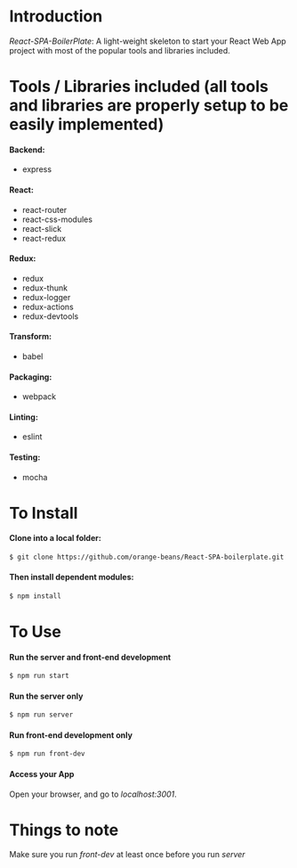 # Introduction
*React-SPA-BoilerPlate*:
A light-weight skeleton to start your React Web App project with most of the popular tools and libraries included.

# Tools / Libraries included (all tools and libraries are properly setup to be easily implemented)
#### Backend:
* express

#### React:
* react-router
* react-css-modules
* react-slick
* react-redux

#### Redux:
* redux
* redux-thunk
* redux-logger
* redux-actions
* redux-devtools

#### Transform:
* babel

#### Packaging:
* webpack

#### Linting:
* eslint

#### Testing:
* mocha

# To Install
#### Clone into a local folder:
```bash
$ git clone https://github.com/orange-beans/React-SPA-boilerplate.git
```
#### Then install dependent modules:
```bash
$ npm install
```

# To Use
#### Run the server and front-end development
```bash
$ npm run start
```

#### Run the server only
```bash
$ npm run server
```

#### Run front-end development only
```bash
$ npm run front-dev
```

#### Access your App
Open your browser, and go to *localhost:3001*.

# Things to note
Make sure you run *front-dev* at least once before you run *server*
